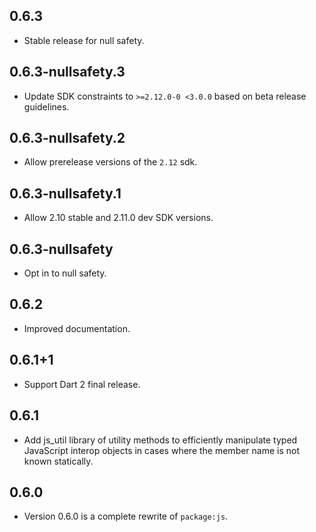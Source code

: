 ## 0.6.3

* Stable release for null safety.

## 0.6.3-nullsafety.3

* Update SDK constraints to `>=2.12.0-0 <3.0.0` based on beta release
  guidelines.

## 0.6.3-nullsafety.2

* Allow prerelease versions of the `2.12` sdk.

## 0.6.3-nullsafety.1

* Allow 2.10 stable and 2.11.0 dev SDK versions.

## 0.6.3-nullsafety

* Opt in to null safety.

## 0.6.2

* Improved documentation.

## 0.6.1+1

* Support Dart 2 final release.

## 0.6.1
* Add js_util library of utility methods to efficiently manipulate typed
  JavaScript interop objects in cases where the member name is not known
  statically.

## 0.6.0

 * Version 0.6.0 is a complete rewrite of `package:js`.
